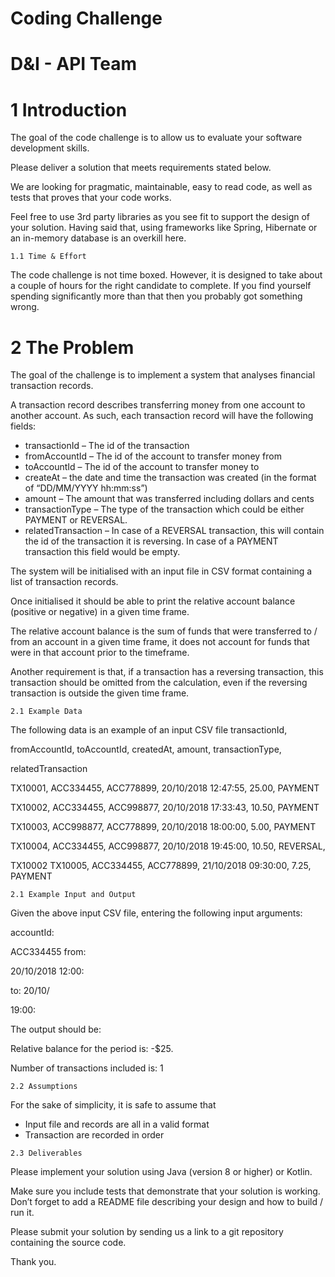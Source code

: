 # Coding Challenge

# D&I - API Team


# 1 Introduction

The goal of the code challenge is to allow us to evaluate your software
development skills.

Please deliver a solution that meets requirements stated below.

We are looking for pragmatic, maintainable, easy to read code, as well
as tests that proves that your code works.

Feel free to use 3rd party libraries as you see fit to support the design
of your solution. Having said that, using frameworks like Spring,
Hibernate or an in-memory database is an overkill here.

```
1.1 Time & Effort
```
The code challenge is not time boxed. However, it is designed to take
about a couple of hours for the right candidate to complete. If you find
yourself spending significantly more than that then you probably got
something wrong.


# 2 The Problem

The goal of the challenge is to implement a system that analyses
financial transaction records.

A transaction record describes transferring money from one account to
another account. As such, each transaction record will have the
following fields:

- transactionId – The id of the transaction
- fromAccountId – The id of the account to transfer money from
- toAccountId – The id of the account to transfer money to
- createAt – the date and time the transaction was created (in the
    format of
    “DD/MM/YYYY hh:mm:ss”)
- amount – The amount that was transferred including dollars and
    cents
- transactionType – The type of the transaction which could be
    either PAYMENT or REVERSAL.
- relatedTransaction – In case of a REVERSAL transaction, this
    will contain the id of the transaction it is reversing. In case of a
    PAYMENT transaction this field would be empty.

The system will be initialised with an input file in CSV format containing
a list of transaction records.

Once initialised it should be able to print the relative account balance
(positive or negative) in a given time frame.

The relative account balance is the sum of funds that were transferred
to / from an account in a given time frame, it does not account for funds
that were in that account prior to the timeframe.

Another requirement is that, if a transaction has a reversing transaction,
this transaction should be omitted from the calculation, even if the
reversing transaction is outside the given time frame.

```
2.1 Example Data
```

The following data is an example of an input CSV file transactionId,

fromAccountId, toAccountId, createdAt, amount, transactionType,

relatedTransaction

TX10001, ACC334455, ACC778899, 20/10/2018 12:47:55, 25.00, PAYMENT

TX10002, ACC334455, ACC998877, 20/10/2018 17:33:43, 10.50, PAYMENT

TX10003, ACC998877, ACC778899, 20/10/2018 18:00:00, 5.00, PAYMENT

TX10004, ACC334455, ACC998877, 20/10/2018 19:45:00, 10.50, REVERSAL,

TX10002 TX10005, ACC334455, ACC778899, 21/10/2018 09:30:00, 7.25, PAYMENT

```
2.1 Example Input and Output
```
Given the above input CSV file, entering the following input arguments:

accountId:

ACC334455 from:

20/10/2018 12:00:

to: 20/10/

19:00:

The output should be:

Relative balance for the period is: -$25.

Number of transactions included is: 1

```
2.2 Assumptions
```
For the sake of simplicity, it is safe to assume that

- Input file and records are all in a valid format
- Transaction are recorded in order

```
2.3 Deliverables
```
Please implement your solution using Java (version 8 or higher) or Kotlin.


Make sure you include tests that demonstrate that your solution is working.
Don’t forget to add a README file describing your design and how to build
/ run it.

Please submit your solution by sending us a link to a git repository
containing the source code.

Thank you.


